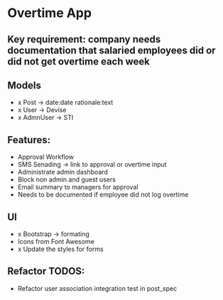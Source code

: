 # Overtime App

## Key requirement: company needs documentation that salaried employees did or did not get overtime each week

## Models
- x Post -> date:date rationale:text
- x User -> Devise
- x AdmnUser -> STI

## Features:
- Approval Workflow
- SMS Senading -> link to approval or overtime input
- Administrate admin dashboard
- Block non admin and guest users
- Email summary to managers for approval
- Needs to be documented if employee did not log overtime

## UI
- x Bootstrap -> formating
- Icons from Font Awesome
- x Update the styles for forms

## Refactor TODOS:
- Refactor user association integration test in post_spec
